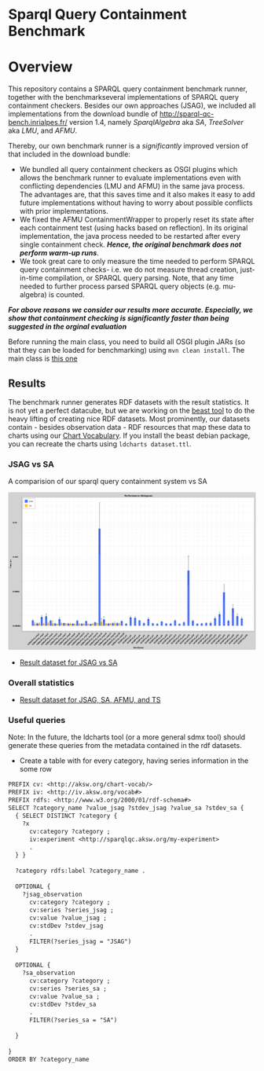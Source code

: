# Sparql Query Containment Benchmark

# Overview

This repository contains a SPARQL query containment benchmark runner, together with the benchmarkseveral implementations of SPARQL query containment checkers.
Besides our own approaches (JSAG), we included all implementations from the download bundle of
http://sparql-qc-bench.inrialpes.fr/ version 1.4, namely *SparqlAlgebra* aka *SA*, *TreeSolver* aka *LMU*, and *AFMU*.

Thereby, our own benchmark runner is a *significantly* improved version of that included in the download bundle:

* We bundled all query containment checkers as OSGI plugins which allows the benchmark runner to evaluate implementations even with conflicting dependencies (LMU and AFMU) in the same java process. The advantages are, that this saves time and it also makes it easy to add future implementations without having to worry about possible conflicts with prior implementations.
* We fixed the AFMU ContainmentWrapper to properly reset its state after each containment test (using hacks based on reflection). In its original implementation, the java process needed to be restarted after every single containment check. ***Hence, the original benchmark does not perform warm-up runs***.
* We took great care to only measure the time needed to perform SPARQL query containment checks- i.e. we do not measure thread creation, just-in-time compilation, or SPARQL query parsing. Note, that any time needed to further process parsed SPARQL query objects (e.g. mu-algebra) is counted.

***For above reasons we consider our results more accurate. Especially, we show that containment checking is significantly faster than being suggested in the orginal evaluation***


Before running the main class, you need to build all OSGI plugin JARs (so that they can be loaded for benchmarking) using `mvn clean install`.
The main class is [this one](develop/benchmarking/sparqlqc-jena3/sparqlqc-core/src/main/java/fr/inrialpes/tyrexmo/testqc/MainTestContain.java)

## Results

The benchmark runner generates RDF datasets with the result statistics. It is not yet a perfect datacube, but we are
working on the [beast tool](https://github.com/SmartDataAnalytics/Beast) to do the heavy lifting of creating nice RDF datasets.
Most prominently, our datasets contain - besides observation data - RDF resources that map these data to charts using our [Chart Vocabulary](https://github.com/SmartDataAnalytics/Beast/tree/develop#charts-in-rdf---the-chart-vocabulary).
If you install the beast debian package, you can recreate the charts using `ldcharts dataset.ttl`.


### JSAG vs SA
A comparision of our sparql query containment system vs SA

![Chart for JSAG vs SA](sparqlqc-results/sparqlqc-results_jsag_sa-charts/Performance%20Histogram.png)

* [Result dataset for JSAG vs SA](sparqlqc-results/sparqlqc-results_jsag_sa.ttl)


### Overall statistics
* [Result dataset for JSAG, SA, AFMU, and TS](sparqlqc-results/sparqlqc-results_jsag_sa_afmu_ts.ttl)



### Useful queries
Note: In the future, the ldcharts tool (or a more general sdmx tool) should generate these queries from the metadata contained in the rdf datasets.

* Create a table with for every category, having series information in the some row

```
PREFIX cv: <http://aksw.org/chart-vocab/>
PREFIX iv: <http://iv.aksw.org/vocab#>
PREFIX rdfs: <http://www.w3.org/2000/01/rdf-schema#>
SELECT ?category_name ?value_jsag ?stdev_jsag ?value_sa ?stdev_sa {
  { SELECT DISTINCT ?category { 
    ?x
      cv:category ?category ;
      iv:experiment <http://sparqlqc.aksw.org/my-experiment>
      .
  } }

  ?category rdfs:label ?category_name .

  OPTIONAL {
    ?jsag_observation
      cv:category ?category ;
      cv:series ?series_jsag ;
      cv:value ?value_jsag ;
      cv:stdDev ?stdev_jsag
      .
      FILTER(?series_jsag = "JSAG")
  }

  OPTIONAL {
    ?sa_observation
      cv:category ?category ;
      cv:series ?series_sa ;
      cv:value ?value_sa ;
      cv:stdDev ?stdev_sa
      .
      FILTER(?series_sa = "SA")

  }

}
ORDER BY ?category_name
```

